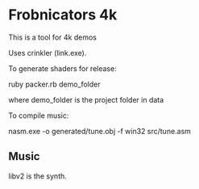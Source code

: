 Frobnicators 4k
===============
This is a tool for 4k demos

Uses crinkler (link.exe).

To generate shaders for release:

ruby packer.rb demo_folder

where demo_folder is the project folder in data

To compile music:

nasm.exe -o generated/tune.obj -f win32 src/tune.asm

Music
------

libv2 is the synth.
